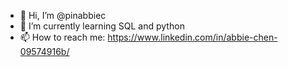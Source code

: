 - 👋 Hi, I’m @pinabbiec
- 🌱 I’m currently learning SQL and python
- 📫 How to reach me: https://www.linkedin.com/in/abbie-chen-09574916b/

<!---
pinabbiec/pinabbiec is a ✨ special ✨ repository because its `README.md` (this file) appears on your GitHub profile.
You can click the Preview link to take a look at your changes.
--->
